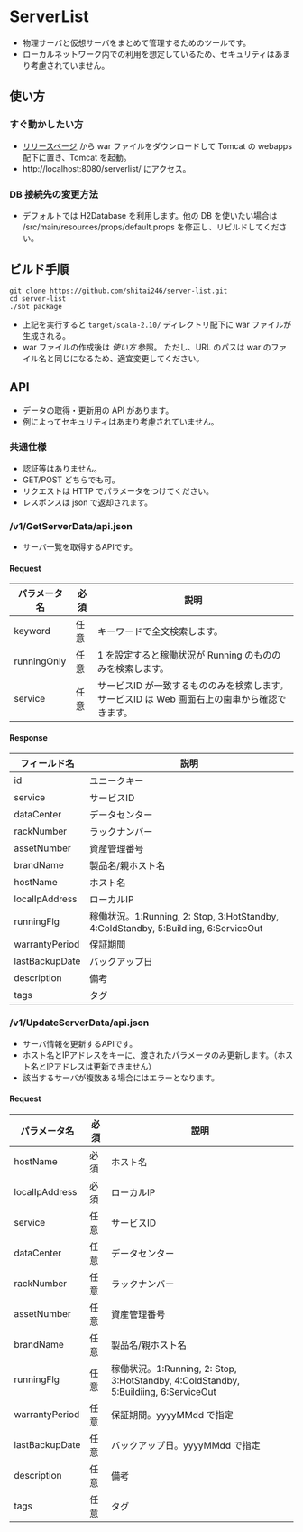 # ServerList
* 物理サーバと仮想サーバをまとめて管理するためのツールです。
* ローカルネットワーク内での利用を想定しているため、セキュリティはあまり考慮されていません。

## 使い方
### すぐ動かしたい方
* [リリースページ](https://github.com/shitai246/server-list/releases) から
war ファイルをダウンロードして Tomcat の webapps 配下に置き、Tomcat を起動。
* http://localhost:8080/serverlist/ にアクセス。


### DB 接続先の変更方法
* デフォルトでは H2Database を利用します。他の DB を使いたい場合は /src/main/resources/props/default.props を修正し、リビルドしてください。

## ビルド手順
```
git clone https://github.com/shitai246/server-list.git
cd server-list
./sbt package
```
* 上記を実行すると `target/scala-2.10/` ディレクトリ配下に war ファイルが生成される。
* war ファイルの作成後は *使い方* 参照。
ただし、URL のパスは war のファイル名と同じになるため、適宜変更してください。

## API
* データの取得・更新用の API があります。
* 例によってセキュリティはあまり考慮されていません。

### 共通仕様
* 認証等はありません。
* GET/POST どちらでも可。
* リクエストは HTTP でパラメータをつけてください。
* レスポンスは json で返却されます。

### /v1/GetServerData/api.json
* サーバ一覧を取得するAPIです。
#### Request
|パラメータ名|必須|説明|
|---|---|---|
|keyword|任意|キーワードで全文検索します。|
|runningOnly|任意| 1 を設定すると稼働状況が Running のもののみを検索します。|
|service|任意|サービスID が一致するもののみを検索します。サービスID は Web 画面右上の歯車から確認できます。|

#### Response
|フィールド名|説明|
|---|---|
|id|ユニークキー|
|service|サービスID|
|dataCenter|データセンター|
|rackNumber|ラックナンバー|
|assetNumber|資産管理番号|
|brandName|製品名/親ホスト名|
|hostName|ホスト名|
|localIpAddress|ローカルIP|
|runningFlg|稼働状況。1:Running, 2: Stop, 3:HotStandby, 4:ColdStandby, 5:Buildiing, 6:ServiceOut|
|warrantyPeriod|保証期間|
|lastBackupDate|バックアップ日|
|description|備考|
|tags|タグ|

### /v1/UpdateServerData/api.json
* サーバ情報を更新するAPIです。
* ホスト名とIPアドレスをキーに、渡されたパラメータのみ更新します。（ホスト名とIPアドレスは更新できません）
* 該当するサーバが複数ある場合にはエラーとなります。

#### Request
|パラメータ名|必須|説明|
|---|---|---|
|hostName|必須|ホスト名|
|localIpAddress|必須|ローカルIP|
|service|任意|サービスID|
|dataCenter|任意|データセンター|
|rackNumber|任意|ラックナンバー|
|assetNumber|任意|資産管理番号|
|brandName|任意|製品名/親ホスト名|
|runningFlg|任意|稼働状況。1:Running, 2: Stop, 3:HotStandby, 4:ColdStandby, 5:Buildiing, 6:ServiceOut|
|warrantyPeriod|任意|保証期間。yyyyMMdd で指定|
|lastBackupDate|任意|バックアップ日。yyyyMMdd で指定|
|description|任意|備考|
|tags|任意|タグ|

